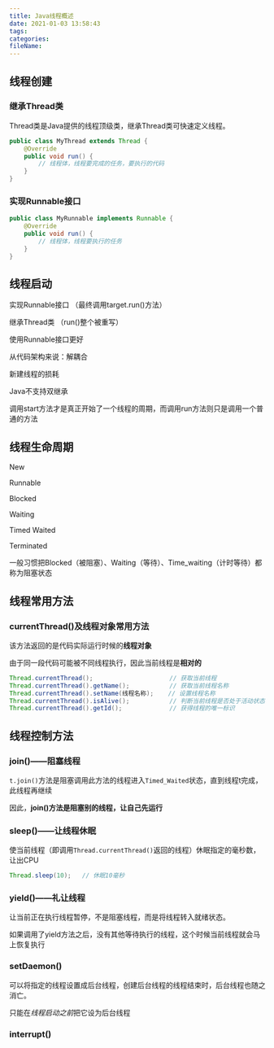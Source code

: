 ```yaml
---
title: Java线程概述
date: 2021-01-03 13:58:43
tags:
categories:
fileName:
---
```


## 线程创建

### 继承Thread类

Thread类是Java提供的线程顶级类，继承Thread类可快速定义线程。

```java
public class MyThread extends Thread {
    @Override
    public void run() {
		// 线程体，线程要完成的任务，要执行的代码
    }
}
```

### 实现Runnable接口

```java
public class MyRunnable implements Runnable {
    @Override
    public void run() {
        // 线程体，线程要执行的任务
    }
}
```

## 线程启动

实现Runnable接口	（最终调用target.run()方法）

继承Thread类	（run()整个被重写）

使用Runnable接口更好

从代码架构来说：解耦合

新建线程的损耗

Java不支持双继承

调用start方法才是真正开始了一个线程的周期，而调用run方法则只是调用一个普通的方法



## 线程生命周期

New

Runnable

Blocked

Waiting

Timed Waited

Terminated

一般习惯把Blocked（被阻塞）、Waiting（等待）、Time_waiting（计时等待）都称为阻塞状态





## 线程常用方法

### currentThread()及线程对象常用方法

该方法返回的是代码实际运行时候的**线程对象**

由于同一段代码可能被不同线程执行，因此当前线程是**相对的**

```java
Thread.currentThread();					    // 获取当前线程
Thread.currentThread().getName();		    // 获取当前线程名称
Thread.currentThread().setName(线程名称);	 // 设置线程名称
Thread.currentThread().isAlive();			// 判断当前线程是否处于活动状态
Thread.currentThread().getId();				// 获得线程的唯一标识
```



## 线程控制方法

### join()——阻塞线程

`t.join()`方法是阻塞调用此方法的线程进入`Timed_Waited`状态，直到线程t完成，此线程再继续

因此，**join()方法是阻塞别的线程，让自己先运行**

### sleep()——让线程休眠

使当前线程（即调用`Thread.currentThread()`返回的线程）休眠指定的毫秒数，让出CPU

```java
Thread.sleep(10);	// 休眠10毫秒
```



### yield()——礼让线程

让当前正在执行线程暂停，不是阻塞线程，而是将线程转入就绪状态。

如果调用了yield方法之后，没有其他等待执行的线程，这个时候当前线程就会马上恢复执行

### setDaemon()

可以将指定的线程设置成后台线程，创建后台线程的线程结束时，后台线程也随之消亡。

只能在*线程启动之前*把它设为后台线程 



### interrupt()



